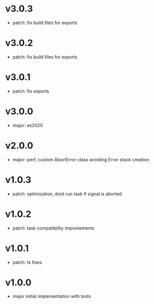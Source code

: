 # v3.0.3

- patch: fix build files for exports


# v3.0.2

- patch: fix build files for exports

# v3.0.1

- patch: fix exports

# v3.0.0

- major: es2020

# v2.0.0

- major: perf, custom AbortError class avoiding Error stack creation

# v1.0.3

- patch: optimization, dont run task if signal is aborted

# v1.0.2

- patch: task compatibility improvements

# v1.0.1

- patch: ts fixes

# v1.0.0

- major initial implementation with tests
